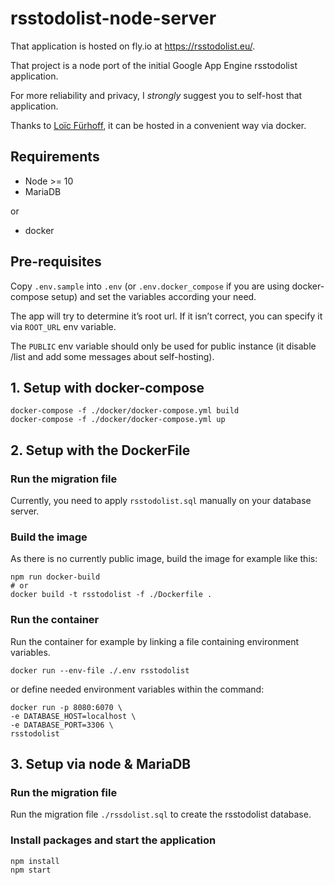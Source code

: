 # rsstodolist-node-server

That application is hosted on fly.io at https://rsstodolist.eu/.

That project is a node port of the initial Google App Engine rsstodolist application.

For more reliability and privacy, I _strongly_ suggest you to self-host that application.

Thanks to [Loïc Fürhoff](https://github.com/imagoiq), it can be hosted in a convenient way via docker.


## Requirements

- Node >= 10
- MariaDB

or

- docker


## Pre-requisites

Copy `.env.sample` into `.env` (or `.env.docker_compose` if you are using docker-compose setup) and set the variables according your need.

The app will try to determine it’s root url. If it isn’t correct, you can specify it via `ROOT_URL` env variable.

The `PUBLIC` env variable should only be used for public instance (it disable /list and add some messages about self-hosting).


## 1. Setup with docker-compose

```shell
docker-compose -f ./docker/docker-compose.yml build
docker-compose -f ./docker/docker-compose.yml up
```

## 2. Setup with the DockerFile

### Run the migration file

Currently, you need to apply `rsstodolist.sql` manually on your database server.

### Build the image

As there is no currently public image, build the image for example like this:

```shell
npm run docker-build
# or 
docker build -t rsstodolist -f ./Dockerfile .
```

### Run the container

Run the container for example by linking a file containing environment variables.

```shell
docker run --env-file ./.env rsstodolist
```

or define needed environment variables within the command:

```shell
docker run -p 8080:6070 \
-e DATABASE_HOST=localhost \
-e DATABASE_PORT=3306 \
rsstodolist
```

## 3. Setup via node & MariaDB

### Run the migration file

Run the migration file `./rssdolist.sql` to create the rsstodolist database.

### Install packages and start the application

``` shell
npm install
npm start
```
